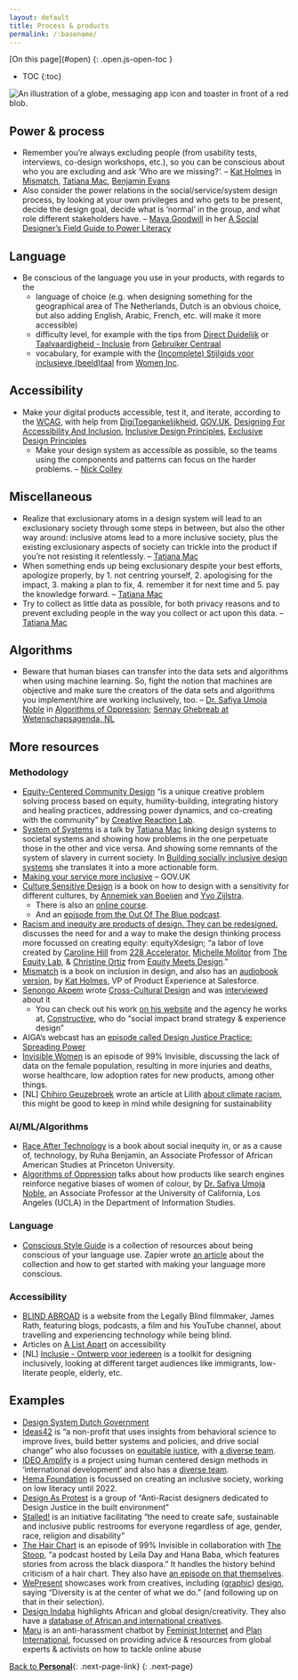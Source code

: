 ```yaml
---
layout: default
title: Process & products
permalink: /:basename/
---
```


<nav class="toc js-toc">
[On this page](#open)
{: .open.js-open-toc }

* TOC
{:toc}
</nav>

<main class="page" id="site-content">

<img src="/static/img/society.svg" alt="An illustration of a globe, messaging app icon and toaster in front of a red blob.">

## Power & process
- Remember you’re always excluding people (from usability tests, interviews, co-design workshops, etc.), so you can be conscious about who you are excluding and ask ‘Who are we missing?’. – [Kat Holmes](https://katholmesdesign.com/) in [Mismatch](https://mismatch.design/), [Tatiana Mac](https://areena.yle.fi/1-50271945), [Benjamin Evans](https://twitter.com/benjamineevans)
- Also consider the power relations in the social/service/system design process, by looking at your own privileges and who gets to be present, decide the design goal, decide what is ‘normal’ in the group, and what role different stakeholders have. – [Maya Goodwill](https://www.power-literacy.com/about) in her [A Social Designer’s Field Guide to Power Literacy](https://www.power-literacy.com)

## Language
- Be conscious of the language you use in your products, with regards to the
  - language of choice (e.g. when designing something for the geographical area of The Netherlands, Dutch is an obvious choice, but also adding English, Arabic, French, etc. will make it more accessible)
  - difficulty level, for example with the tips from [Direct Duidelijk](https://www.directduidelijk.nl/schrijftips/tips) or [Taalvaardigheid - Inclusie](https://inclusie.gebruikercentraal.nl/vaardigheden/taalvaardigheid/) from [Gebruiker Centraal](https://www.gebruikercentraal.nl/)
  - vocabulary, for example with the [(Incomplete) Stijlgids voor inclusieve (beeld)taal](https://205rpe43adla3g1ggs4flrux-wpengine.netdna-ssl.com/wp-content/uploads/2020/07/WOMEN-Inc-stijlgids-versie-augustus-2020.pdf) from [Women Inc](https://www.womeninc.nl/).

## Accessibility
- Make your digital products accessible, test it, and iterate, according to the [WCAG](https://www.w3.org/TR/WCAG21/), with help from [DigiToegankelijkheid](https://www.digitoegankelijk.nl/aanpak), [GOV.UK](https://www.gov.uk/service-manual/helping-people-to-use-your-service/making-your-service-accessible-an-introduction), [Designing For Accessibility And Inclusion](https://www.smashingmagazine.com/2018/04/designing-accessibility-inclusion/ "Smashing Magazine article describing several lenses to look at your digital design to improve accessibility"), [Inclusive Design Principles](https://inclusivedesignprinciples.org/), [Exclusive Design Principles](https://exclusive-design.vasilis.nl/)
  - Make your design system as accessible as possible, so the teams using the components and patterns can focus on the harder problems. – [Nick Colley](https://www.youtube.com/watch?v=OeyMEDPnPcE1)

## Miscellaneous
- Realize that exclusionary atoms in a design system will lead to an exclusionary society through some steps in between, but also the other way around: inclusive atoms lead to a more inclusive society, plus the existing exclusionary aspects of society can trickle into the product if you’re not resisting it relentlessly. – [Tatiana Mac](https://areena.yle.fi/1-50271945)
- When something ends up being exclusionary despite your best efforts, apologize properly, by 1. not centring yourself, 2. apologising for the impact, 3. making a plan to fix, 4. remember it for next time and 5. pay the knowledge forward. – [Tatiana Mac](https://areena.yle.fi/1-50271945)
- Try to collect as little data as possible, for both privacy reasons and to prevent excluding people in the way you collect or act upon this data. – [Tatiana Mac](https://areena.yle.fi/1-50271945)

## Algorithms
- Beware that human biases can transfer into the data sets and algorithms when using machine learning. So, fight the notion that machines are objective and make sure the creators of the data sets and algorithms you implement/hire are working inclusively, too. – [Dr. Safiya Umoja Noble](https://safiyaunoble.com/) in [Algorithms of Oppression](https://nyupress.org/9781479837243/algorithms-of-oppression/); [Sennay Ghebreab at Wetenschapsagenda, NL](https://www.instagram.com/p/CIOeMtVlkjS/)

## More resources

### Methodology
- [Equity-Centered Community Design](https://www.creativereactionlab.com/our-approach) “is a unique creative problem solving process based on equity, humility-building, integrating history and healing practices, addressing power dynamics, and co-creating with the community” by [Creative Reaction Lab](https://www.creativereactionlab.com).
- [System of Systems](https://www.youtube.com/watch?v=TzGfBV67Tac) is a talk by [Tatiana Mac](https://tatianamac.com/) linking design systems to societal systems and showing how problems in the one perpetuate those in the other and vice versa. And showing some remnants of the system of slavery in current society. In [Building socially inclusive design systems](https://areena.yle.fi/1-50271945) she translates it into a more actionable form.
- [Making your service more inclusive](https://www.gov.uk/service-manual/design/making-your-service-more-inclusive) – GOV.UK
- [Culture Sensitive Design](https://www.bispublishers.com/culture-sensitive-design.html) is a book on how to design with a sensitivity for different cultures, by [Annemiek van Boeijen](https://www.tudelft.nl/en/ide/about-ide/people/boeijen-agc-van/) and [Yvo Zijlstra](https://www.linkedin.com/in/yvo-zijlstra-49615b54/?originalSubdomain=nl).
  - There is also an [online course](https://online-learning.tudelft.nl/courses/culture-sensitive-design/).
  - And an [episode from the Out Of The Blue podcast](https://www.tudelft.nl/io/delft-design-stories/out-of-the-blue/).
- [Racism and inequity are products of design. They can be redesigned.](https://medium.com/equity-design/racism-and-inequity-are-products-of-design-they-can-be-redesigned-12188363cc6a) discusses the need for and a way to make the design thinking process more focussed on creating equity: equityXdesign; “a labor of love created by [Caroline Hill](https://www.linkedin.com/in/carolineinezhill/) from [228 Accelerator](https://www.228accelerator.com/), [Michelle Molitor](https://www.linkedin.com/in/michelle-molitor-3a16638/) from [The Equity Lab](https://www.theequitylab.org/), & [Christine Ortiz](https://www.linkedin.com/in/christinemortiz/) from [Equity Meets Design](http://equitymeetsdesign.com/).”
- [Mismatch](https://mitpress.mit.edu/books/mismatch) is a book on inclusion in design, and also has an [audiobook version](https://mismatch.design/stories/2020/01/29/mismatch-audiobook-now-available/), by [Kat Holmes](https://katholmesdesign.com/), VP of Product Experience at Salesforce.
- [Senongo Akpem](https://senongo.net) wrote [Cross-Cultural Design](https://abookapart.com/products/cross-cultural-design) and was [interviewed](https://ux.shopify.com/challenging-assumptions-and-designing-across-cultures-23a9fadd69f5) about it
  - You can check out his work [on his website](https://senongo.net/) and the agency he works at, [Constructive](https://constructive.co/), who do “social impact brand strategy & experience design”
- AIGA’s webcast has an [episode called Design Justice Practice: Spreading Power](https://www.aiga.org/aiga/content/why-design/design-for-good/design-for-good-webcast-series-episode-five/)
- [Invisible Women](https://99percentinvisible.org/episode/invisible-women/) is an episode of 99% Invisible, discussing the lack of data on the female population, resulting in more injuries and deaths, worse healthcare, low adoption rates for new products, among other things.
- [NL] [Chihiro Geuzebroek](https://www.lilithmag.nl/blog?author=5e63936047d5f50a1eb1e0d8) wrote an article at Lilith [about climate racism](https://www.lilithmag.nl/blog/2020/3/7/klimaatracisme-dit-moet-je-weten), this might be good to keep in mind while designing for sustainability

### AI/ML/Algorithms
- [Race After Technology](https://www.ruhabenjamin.com/race-after-technology) is a book about social inequity in, or as a cause of, technology, by Ruha Benjamin, an Associate Professor of African American Studies at Princeton University.
- [Algorithms of Oppression](https://nyupress.org/9781479837243/algorithms-of-oppression/) talks about how products like search engines reinforce negative biases of women of colour, by [Dr. Safiya Umoja Noble](https://safiyaunoble.com/), an Associate Professor at the University of California, Los Angeles (UCLA) in the Department of Information Studies.

### Language
- [Conscious Style Guide](https://consciousstyleguide.com/) is a collection of resources about being conscious of your language use. Zapier wrote [an article](https://zapier.com/blog/communicate-inclusion-and-diversity/) about the collection and how to get started with making your language more conscious.

### Accessibility
- [BLIND ABROAD](https://www.blindabroad.com/) is a website from the Legally Blind filmmaker, James Rath, featuring blogs, podcasts, a film and his YouTube channel, about travelling and experiencing technology while being blind.
- Articles on [A List Apart](https://alistapart.com/blog/topic/accessibility/) on accessibility
- [NL] [Inclusie - Ontwerp voor iedereen](https://inclusie.gebruikercentraal.nl/) is a toolkit for designing inclusively, looking at different target audiences like immigrants, low-literate people, elderly, etc.

## Examples
- [Design System Dutch Government](https://nl-design-system.gitlab.io/nl-design-system/index.html)
- [Ideas42](https://www.ideas42.org/) is “a non-profit that uses insights from behavioral science to improve lives, build better systems and policies, and drive social change” who also focusses on [equitable justice](https://www.ideas42.org/all-projects/?domains=199&focus_group=231), with [a diverse team](https://www.ideas42.org/about-us/people/).
- [IDEO Amplify](https://www.ideo.org/programs/amplify) is a project using human centered design methods in ‘international development’ and also has a [diverse team](https://www.ideo.org/team).
- [Hema Foundation](https://hema-foundation.org/?lang=en) is focussed on creating an inclusive society, working on low literacy until 2022.
- [Design As Protest](https://www.dapcollective.com/) is a group of “Anti-Racist designers dedicated to Design Justice in the built environment”
- [Stalled!](https://www.stalled.online/) is an initiative facilitating “the need to create safe, sustainable and inclusive public restrooms for everyone regardless of age, gender, race, religion and disability”
- [The Hair Chart](https://99percentinvisible.org/episode/the-hair-chart/) is an episode of 99% Invisible in collaboration with [The Stoop](https://www.thestoop.org/), “a podcast hosted by Leila Day and Hana Baba, which features stories from across the black diaspora.” It handles the history behind criticism of a hair chart. They also have [an episode on that themselves](https://www.thestoop.org/home/2018/4/20/episode-13-are-you-a-4c).
- [WePresent](https://wepresent.wetransfer.com) showcases work from creatives, including ([graphic](https://wepresent.wetransfer.com/category/graphic-design/)) [design](https://wepresent.wetransfer.com/category/design/), saying “Diversity is at the center of what we do.” (and following up on that in their selection).
- [Design Indaba](http://www.designindaba.com/) highlights African and global design/creativity. They also have a [database of African and international creatives](http://www.designindaba.com/profiles).
- [Maru](https://maruchatbot.co/) is an anti-harassment chatbot by [Feminist Internet](https://feministinternet.com/) and [Plan International](https://plan-international.org/), focussed on providing advice & resources from global experts & activists on how to tackle online abuse


[Back to **Personal**](/learn/){: .next-page-link}
{: .next-page}


</main>
